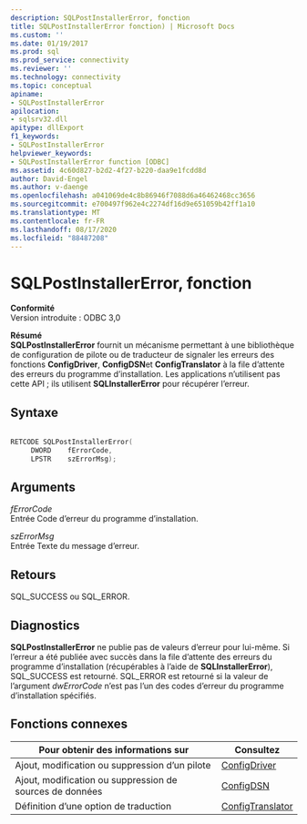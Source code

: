 ```yaml
---
description: SQLPostInstallerError, fonction
title: SQLPostInstallerError fonction) | Microsoft Docs
ms.custom: ''
ms.date: 01/19/2017
ms.prod: sql
ms.prod_service: connectivity
ms.reviewer: ''
ms.technology: connectivity
ms.topic: conceptual
apiname:
- SQLPostInstallerError
apilocation:
- sqlsrv32.dll
apitype: dllExport
f1_keywords:
- SQLPostInstallerError
helpviewer_keywords:
- SQLPostInstallerError function [ODBC]
ms.assetid: 4c60d827-b2d2-4f27-b220-daa9e1fcdd8d
author: David-Engel
ms.author: v-daenge
ms.openlocfilehash: a041069de4c8b86946f7088d6a46462468cc3656
ms.sourcegitcommit: e700497f962e4c2274df16d9e651059b42ff1a10
ms.translationtype: MT
ms.contentlocale: fr-FR
ms.lasthandoff: 08/17/2020
ms.locfileid: "88487208"
---
```

# <a name="sqlpostinstallererror-function"></a>SQLPostInstallerError, fonction
**Conformité**  
 Version introduite : ODBC 3,0  
  
 **Résumé**  
 **SQLPostInstallerError** fournit un mécanisme permettant à une bibliothèque de configuration de pilote ou de traducteur de signaler les erreurs des fonctions **ConfigDriver**, **ConfigDSN**et **ConfigTranslator** à la file d’attente des erreurs du programme d’installation. Les applications n’utilisent pas cette API ; ils utilisent **SQLInstallerError** pour récupérer l’erreur.  
  
## <a name="syntax"></a>Syntaxe  
  
```cpp  
  
RETCODE SQLPostInstallerError(  
     DWORD    fErrorCode,  
     LPSTR    szErrorMsg);  
```  
  
## <a name="arguments"></a>Arguments  
 *fErrorCode*  
 Entrée Code d’erreur du programme d’installation.  
  
 *szErrorMsg*  
 Entrée Texte du message d’erreur.  
  
## <a name="returns"></a>Retours  
 SQL_SUCCESS ou SQL_ERROR.  
  
## <a name="diagnostics"></a>Diagnostics  
 **SQLPostInstallerError** ne publie pas de valeurs d’erreur pour lui-même. Si l’erreur a été publiée avec succès dans la file d’attente des erreurs du programme d’installation (récupérables à l’aide de **SQLInstallerError**), SQL_SUCCESS est retourné. SQL_ERROR est retourné si la valeur de l’argument *dwErrorCode* n’est pas l’un des codes d’erreur du programme d’installation spécifiés.  
  
## <a name="related-functions"></a>Fonctions connexes  
  
|Pour obtenir des informations sur|Consultez|  
|---------------------------|---------|  
|Ajout, modification ou suppression d’un pilote|[ConfigDriver](../../../odbc/reference/syntax/configdriver-function.md)|  
|Ajout, modification ou suppression de sources de données|[ConfigDSN](../../../odbc/reference/syntax/configdsn-function.md)|  
|Définition d’une option de traduction|[ConfigTranslator](../../../odbc/reference/syntax/configtranslator-function.md)|
